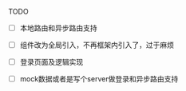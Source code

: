 TODO

- [ ] 本地路由和异步路由支持
- [ ] 组件改为全局引入，不再框架内引入了，过于麻烦
- [ ] 登录页面及逻辑实现
- [ ] mock数据或者是写个server做登录和异步路由支持

